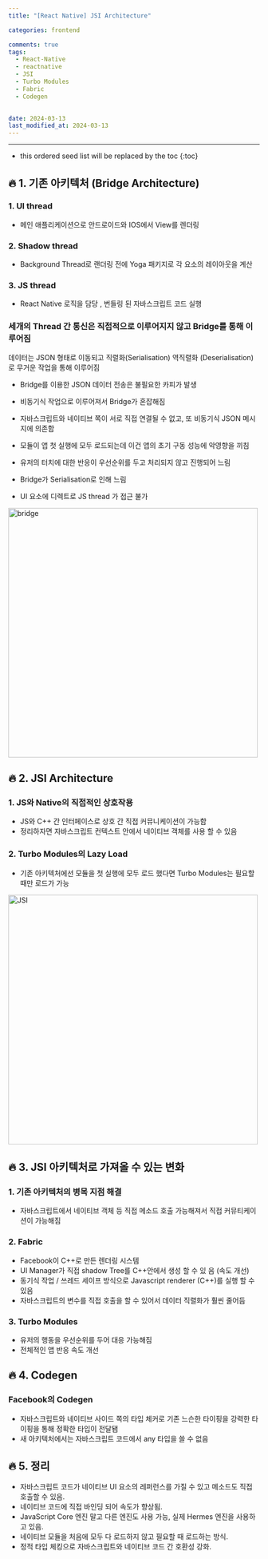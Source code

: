 ```yaml
---
title: "[React Native] JSI Architecture"

categories: frontend

comments: true
tags:
  - React-Native
  - reactnative
  - JSI
  - Turbo Modules
  - Fabric
  - Codegen
  

date: 2024-03-13
last_modified_at: 2024-03-13
---
```


---

<!-- prettier-ignore -->
* this ordered seed list will be replaced by the toc 
{:toc}

## **🔥 1.  기존 아키텍처 (Bridge Architecture)**

### 1. UI thread

- 메인 애플리케이션으로 안드로이드와 IOS에서 View를 렌더링

### 2. Shadow thread

- Background Thread로 랜더링 전에 Yoga 패키지로 각 요소의 레이아웃을 계산

### 3. JS thread

- React Native 로직을 담당 , 번들링 된 자바스크립트 코드 실행

### 세개의 Thread 간 통신은 직접적으로 이루어지지 않고 Bridge를 통해 이루어짐

데이터는 JSON 형태로 이동되고 직렬화(Serialisation) 역직렬화 (Deserialisation)로 무거운 작업을 통해 이루어짐

- Bridge를 이용한 JSON 데이터 전송은 불필요한 카피가 발생
- 비동기식 작업으로 이루어져서 Bridge가 혼잡해짐

- 자바스크립트와 네이티브 쪽이 서로 직접 연결될 수 없고, 또 비동기식 JSON 메시지에 의존함
- 모듈이 앱 첫 실행에 모두 로드되는데 이건 앱의 초기 구동 성능에 악영향을 끼침
- 유저의 터치에 대한 반응이 우선순위를 두고 처리되지 않고 진행되어 느림
- Bridge가 Serialisation로 인해 느림
- UI 요소에 디렉트로 JS thread 가 접근 불가

<img width="500" alt="bridge" src="https://github.com/kdn0325/kdn0325.github.io/assets/91298955/387adfef-e4e8-4949-b72d-3953bdbfca02">

## **🔥 2.  JSI Architecture**

### 1. JS와 Native의 직접적인 상호작용

- JS와 C++ 간 인터페이스로 상호 간 직접 커뮤니케이션이 가능함
- 정리하자면 자바스크립트 컨텍스트 안에서 네이티브 객체를 사용 할 수 있음

### 2. Turbo Modules의 Lazy Load

- 기존 아키텍처에선 모듈을 첫 실행에 모두 로드 했다면 Turbo Modules는 필요할 때만 로드가 가능

<img width="500" alt="JSI" src="https://github.com/kdn0325/kdn0325.github.io/assets/91298955/10001a9f-9410-40a5-b843-db29b6f11b6a">

## **🔥 3.  JSI 아키텍처로 가져올 수 있는 변화**

### 1. 기존 아키텍처의 병목 지점 해결

- 자바스크립트에서 네이티브 객체 등 직접 메소드 호출 가능해져서 직접 커뮤티케이션이 가능해짐

### 2. Fabric

- Facebook이 C++로 만든 렌더링 시스템
- UI Manager가 직접 shadow Tree를 C++안에서 생성 할 수 있 음 (속도 개선)
- 동기식 작업 / 쓰레드 세이프 방식으로 Javascript renderer (C++)를 실행 할 수 있음
- 자바스크립트의 변수를 직접 호출을 할 수 있어서 데이터 직렬화가 훨씬 줄어듬

### 3. Turbo Modules

- 유저의 행동을 우선순위를 두어 대응 가능해짐
- 전체적인 앱 반응 속도 개선

## **🔥 4.**  Codegen

### Facebook의 Codegen

- 자바스크립트와 네이티브 사이드 쪽의 타입 체커로 기존 느슨한 타이핑을 강력한 타이핑을 통해 정확한 타입이 전달됌
- 새 아키텍처에서는 자바스크립트 코드에서 any 타입을 쓸 수 없음

## **🔥 5.  정리**

- 자바스크립트 코드가 네이티브 UI 요소의 레퍼런스를 가질 수 있고 메소드도 직접 호출할 수 있음.
- 네이티브 코드에 직접 바인딩 되어 속도가 향상됨.
- JavaScript Core 엔진 말고 다른 엔진도 사용 가능, 실제 Hermes 엔진을 사용하고 있음.
- 네이티브 모듈을 처음에 모두 다 로드하지 않고 필요할 때 로드하는 방식.
- 정적 타입 체킹으로 자바스크립트와 네이티브 코드 간 호환성 강화.
